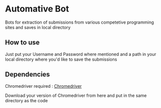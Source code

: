 # Automative Bot
Bots for extraction of submissions from various competetive programming sites and saves in local directory
## How to use
Just put your Username and Password where mentioned and a path in your local directory where you'd like to save the submissions
## Dependencies
Chromedriver required : [Chromedriver](https://chromedriver.chromium.org/)

Download your version of Chromedriver from here and put in the same directory as the code